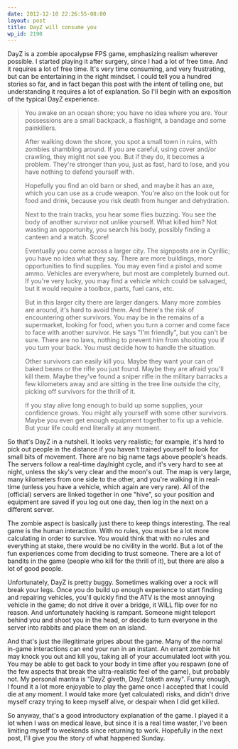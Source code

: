 ```yaml
---
date: 2012-12-10 22:26:55-08:00
layout: post
title: DayZ will consume you
wp_id: 2190
---
```


  
DayZ is a zombie apocalypse FPS game, emphasizing realism wherever possible. I started playing it after surgery, since I had a lot of free time. And it requires a lot of free time. It's very time consuming, and very frustrating, but can be entertaining in the right mindset. I could tell you a hundred stories so far, and in fact began this post with the intent of telling one, but understanding it requires a lot of explanation. So I'll begin with an exposition of the typical DayZ experience.

> You awake on an ocean shore; you have no idea where you are. Your possessions are a small backpack, a flashlight, a bandage and some painkillers.
> 
> After walking down the shore, you spot a small town in ruins, with zombies shambling around. If you are careful, using cover and/or crawling, they might not see you. But if they do, it becomes a problem. They're stronger than you, just as fast, hard to lose, and you have nothing to defend yourself with.
> 
> Hopefully you find an old barn or shed, and maybe it has an axe, which you can use as a crude weapon. You're also on the look out for food and drink, because you risk death from hunger and dehydration.
> 
> Next to the train tracks, you hear some flies buzzing. You see the body of another survivor not unlike yourself. What killed him? Not wasting an opportunity, you search his body, possibly finding a canteen and a watch. Score!
> 
> Eventually you come across a larger city. The signposts are in Cyrillic; you have no idea what they say. There are more buildings, more opportunities to find supplies. You may even find a pistol and some ammo. Vehicles are everywhere, but most are completely burned out. If you're very lucky, you may find a vehicle which could be salvaged, but it would require a toolbox, parts, fuel cans, etc.
> 
> But in this larger city there are larger dangers. Many more zombies are around, it's hard to avoid them. And there's the risk of encountering other survivors. You may be in the remains of a supermarket, looking for food, when you turn a corner and come face to face with another survivor. He says "I'm friendly", but you can't be sure. There are no laws, nothing to prevent him from shooting you if you turn your back. You must decide how to handle the situation.
> 
> Other survivors can easily kill you. Maybe they want your can of baked beans or the rifle you just found. Maybe they are afraid you'll kill them. Maybe they've found a sniper rifle in the military barracks a few kilometers away and are sitting in the tree line outside the city, picking off survivors for the thrill of it.
> 
> If you stay alive long enough to build up some supplies, your confidence grows. You might ally yourself with some other survivors. Maybe you even get enough equipment together to fix up a vehicle. But your life could end literally at any moment.

So that's DayZ in a nutshell. It looks very realistic; for example, it's hard to pick out people in the distance if you haven't trained yourself to look for small bits of movement. There are no big name tags above people's heads. The servers follow a real-time day/night cycle, and it's very hard to see at night, unless the sky's very clear and the moon's out. The map is very large, many kilometers from one side to the other, and you're walking it in real-time (unless you have a vehicle, which again are very rare). All of the (official) servers are linked together in one "hive", so your position and equipment are saved if you log out one day, then log in the next on a different server.

The zombie aspect is basically just there to keep things interesting. The real game is the human interaction. With no rules, you must be a lot more calculating in order to survive. You would think that with no rules and everything at stake, there would be no civility in the world. But a lot of the fun experiences come from deciding to trust someone. There are a lot of bandits in the game (people who kill for the thrill of it), but there are also a lot of good people.

Unfortunately, DayZ is pretty buggy. Sometimes walking over a rock will break your legs. Once you do build up enough experience to start finding and repairing vehicles, you'll quickly find the ATV is the most annoying vehicle in the game; do not drive it over a bridge, it WILL flip over for no reason. And unfortunately hacking is rampant. Someone might teleport behind you and shoot you in the head, or decide to turn everyone in the server into rabbits and place them on an island.

And that's just the illegitimate gripes about the game. Many of the normal in-game interactions can end your run in an instant. An errant zombie hit may knock you out and kill you, taking all of your accumulated loot with you. You may be able to get back to your body in time after you respawn (one of the few aspects that break the ultra-realistic feel of the game), but probably not. My personal mantra is "DayZ giveth, DayZ taketh away". Funny enough, I found it a lot more enjoyable to play the game once I accepted that I could die at any moment. I would take more (yet calculated) risks, and didn't drive myself crazy trying to keep myself alive, or despair when I did get killed.

So anyway, that's a good introductory explanation of the game. I played it a lot when I was on medical leave, but since it is a real time waster, I've been limiting myself to weekends since returning to work. Hopefully in the next post, I'll give you the story of what happened Sunday.
